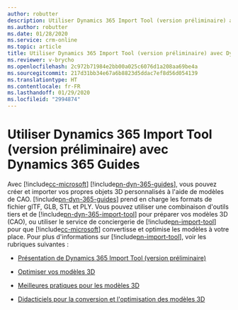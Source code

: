 ```yaml
---
author: robutter
description: Utiliser Dynamics 365 Import Tool (version préliminaire) avec Dynamics 365 Guides
ms.author: robutter
ms.date: 01/28/2020
ms.service: crm-online
ms.topic: article
title: Utiliser Dynamics 365 Import Tool (version préliminaire) avec Dynamics 365 Guides
ms.reviewer: v-brycho
ms.openlocfilehash: 2c972b71984e2bb00a025c6076d1a208aa69be4a
ms.sourcegitcommit: 217d31bb34e67a6b8823d5ddac7ef8d56d054139
ms.translationtype: HT
ms.contentlocale: fr-FR
ms.lasthandoff: 01/29/2020
ms.locfileid: "2994874"
---
```

# <a name="use-the-dynamics-365-import-tool-preview-with-dynamics-365-guides"></a>Utiliser Dynamics 365 Import Tool (version préliminaire) avec Dynamics 365 Guides

Avec [!include[cc-microsoft](../includes/cc-microsoft.md)] [!include[pn-dyn-365-guides](../includes/pn-dyn-365-guides.md)], vous pouvez créer et importer vos propres objets 3D personnalisés à l'aide de modèles de CAO. [!include[pn-dyn-365-guides](../includes/pn-dyn-365-guides.md)] prend en charge les formats de fichier glTF, GLB, STL et PLY. Vous pouvez utiliser une combinaison d'outils tiers et de [!include[pn-dyn-365-import-tool](../includes/pn-dyn-365-import-tool.md)] pour préparer vos modèles 3D (CAO), ou utiliser le service de conciergerie de [!include[pn-import-tool](../includes/pn-import-tool.md)] pour que [!include[cc-microsoft](../includes/cc-microsoft.md)] convertisse et optimise les modèles à votre place. Pour plus d'informations sur [!include[pn-import-tool](../includes/pn-import-tool.md)], voir les rubriques suivantes :

- [Présentation de Dynamics 365 Import Tool (version préliminaire)](https://docs.microsoft.com/dynamics365/mixed-reality/import-tool/index)

- [Optimiser vos modèles 3D](https://docs.microsoft.com/dynamics365/mixed-reality/import-tool/optimize-models)

- [Meilleures pratiques pour les modèles 3D](https://docs.microsoft.com/dynamics365/mixed-reality/import-tool/best-practices)

- [Didacticiels pour la conversion et l'optimisation des modèles 3D](https://docs.microsoft.com/dynamics365/mixed-reality/import-tool/tutorials-overview)

